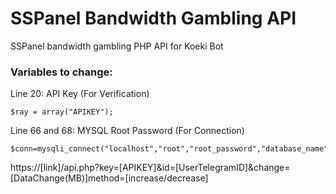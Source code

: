 # SSPanel Bandwidth Gambling API
SSPanel bandwidth gambling PHP API for Koeki Bot

### Variables to change: 
Line 20: API Key (For Verification)
```
$ray = array("APIKEY");
```
Line 66 and 68: MYSQL Root Password (For Connection)
```
$conn=mysqli_connect("localhost","root","root_password","database_name");
```
https://[link]/api.php?key=[APIKEY]&id=[UserTelegramID]&change=[DataChange(MB)]method=[increase/decrease]
